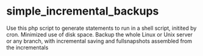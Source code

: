# simple_incremental_backups
Use this php script to generate statements to run in a shell script, initited by cron.  Minimized use of disk space.  Backup the whole Linux or Unix server or any branch, with incremental saving and fullsnapshots assembled from the incrementals

